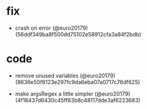 # fix

* crash on error (@euro20179) (56ddf349ba8f500dd75102e58912cfa3a84f2bdb)


# code

* remove unused variables (@euro20179) (8636e50f8123e297fc9da6eba07a0717c76df625)

* make argsRegex a little simpler (@euro20179) (4f18437d6430c45ff83b8c48117dde3af6223683)


